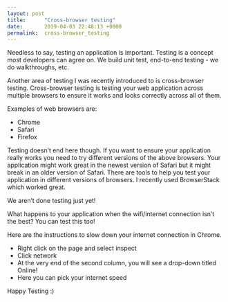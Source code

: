 ```yaml
---
layout: post
title:      "Cross-browser testing"
date:       2019-04-03 22:48:13 +0000
permalink:  cross-browser_testing
---
```



Needless to say, testing an application is important. Testing is a concept most developers can agree on. We build unit test, end-to-end testing - we do walkthroughs, etc.

 Another area of testing I was recently introduced to is cross-browser testing. Cross-browser testing is testing your web application across multiple browsers to ensure it works and looks correctly across all of them. 

Examples of web browsers are: 

* Chrome
* Safari
* Firefox


Testing doesn’t end here though. If you want to ensure your application really works you need to try different versions of the above browsers. Your application might work great in the newest version of Safari but it might break in an older version of Safari. There are tools to help you test your application in different versions of browsers. I recently used BrowserStack which worked great. 

We aren’t done testing just yet! 

What happens to your application when the wifi/internet connection isn’t the best? You can test this too! 

Here are the instructions to slow down your internet connection in Chrome. 

* Right click on the page and select inspect
* Click network
* At the very end of the second column, you will see a drop-down titled Online!
* Here you can pick your internet speed 

Happy Testing :) 

